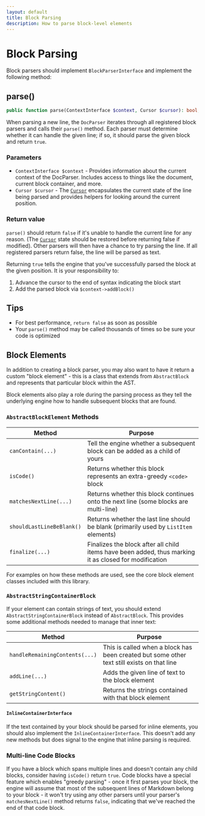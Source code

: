 ```yaml
---
layout: default
title: Block Parsing
description: How to parse block-level elements
---
```


Block Parsing
=============

Block parsers should implement `BlockParserInterface` and implement the following method:

## parse()

```php
public function parse(ContextInterface $context, Cursor $cursor): bool;
```

When parsing a new line, the `DocParser` iterates through all registered block parsers and calls their `parse()` method.  Each parser must determine whether it can handle the given line; if so, it should parse the given block and return `true`.

### Parameters

* `ContextInterface $context` - Provides information about the current context of the DocParser. Includes access to things like the document, current block container, and more.
* `Cursor $cursor` - The [`Cursor`](/1.3/customization/cursor/) encapsulates the current state of the line being parsed and provides helpers for looking around the current position.

### Return value

`parse()` should return `false` if it's unable to handle the current line for any reason.  (The [`Cursor`](/1.3/customization/cursor/) state should be restored before returning false if modified). Other parsers will then have a chance to try parsing the line.  If all registered parsers return false, the line will be parsed as text.

Returning `true` tells the engine that you've successfully parsed the block at the given position.  It is your responsibility to:

1. Advance the cursor to the end of syntax indicating the block start
2. Add the parsed block via `$context->addBlock()`

## Tips

* For best performance, `return false` as soon as possible
* Your `parse()` method may be called thousands of times so be sure your code is optimized

## Block Elements

In addition to creating a block parser, you may also want to have it return a custom "block element" - this is a class that extends from `AbstractBlock` and represents that particular block within the AST.

Block elements also play a role during the parsing process as they tell the underlying engine how to handle subsequent blocks that are found.

### `AbstractBlockElement` Methods

| Method                    | Purpose                                                                                               |
| ------------------------- | ----------------------------------------------------------------------------------------------------- |
| `canContain(...)`         | Tell the engine whether a subsequent block can be added as a child of yours                           |
| `isCode()`                | Returns whether this block represents an extra-greedy `<code>` block                                  |
| `matchesNextLine(...)`    | Returns whether this block continues onto the next line (some blocks are multi-line)                  |
| `shouldLastLineBeBlank()` | Returns whether the last line should be blank (primarily used by `ListItem` elements)                 |
| `finalize(...)`           | Finalizes the block after all child items have been added, thus marking it as closed for modification |

For examples on how these methods are used, see the core block element classes included with this library.

### `AbstractStringContainerBlock`

If your element can contain strings of text, you should extend `AbstractStringContainerBlock` instead of `AbstractBlock`.  This provides some additional methods needed to manage that inner text:

| Method                         | Purpose                                                                                    |
| ------------------------------ | ------------------------------------------------------------------------------------------ |
| `handleRemainingContents(...)` | This is called when a block has been created but some other text still exists on that line |
| `addLine(...)`                 | Adds the given line of text to the block element                                           |
| `getStringContent()`           | Returns the strings contained with that block element                                      |

#### `InlineContainerInterface`

If the text contained by your block should be parsed for inline elements, you should also implement the `InlineContainerInterface`. This doesn't add any new methods but does signal to the engine that inline parsing is required.

### Multi-line Code Blocks

If you have a block which spans multiple lines and doesn't contain any child blocks, consider having `isCode()` return `true`.  Code blocks have a special feature which enables "greedy parsing" - once it first parses your block, the engine will assume that most of the subsequent lines of Markdown belong to your block - it won't try using any other parsers until your parser's `matchesNextLine()` method returns `false`, indicating that we've reached the end of that code block.
